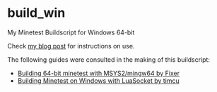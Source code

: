 # build_win
My Minetest Buildscript for Windows 64-bit

Check [my blog post](https://www.chimneyswift.cf/post/2/) for instructions on use.

The following guides were consulted in the making of this buildscript:

- [Building 64-bit minetest with MSYS2/mingw64 by Fixer](https://forum.minetest.net/viewtopic.php?f=42&t=17797)
- [Building Minetest on Windows with LuaSocket by timcu](https://forum.minetest.net/viewtopic.php?f=11&t=3905&start=100#p313655)
